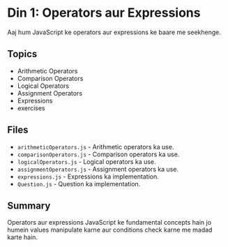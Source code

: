 # Din 1: Operators aur Expressions

Aaj hum JavaScript ke operators aur expressions ke baare me seekhenge.

## Topics

- Arithmetic Operators
- Comparison Operators
- Logical Operators
- Assignment Operators
- Expressions
- exercises

## Files

- `arithmeticOperators.js` - Arithmetic operators ka use.
- `comparisonOperators.js` - Comparison operators ka use.
- `logicalOperators.js` - Logical operators ka use.
- `assignmentOperators.js` - Assignment operators ka use.
- `expressions.js` - Expressions ka implementation.
- `Question.js` - Question ka implementation.

## Summary

Operators aur expressions JavaScript ke fundamental concepts hain jo humein values manipulate karne aur conditions check karne me madad karte hain.
